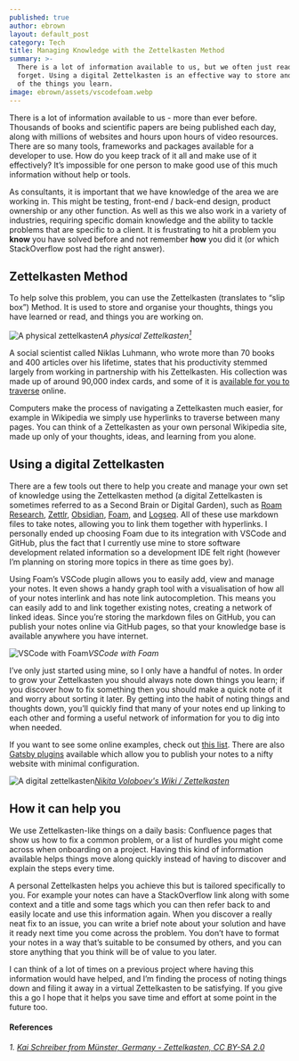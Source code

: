 ```yaml
---
published: true
author: ebrown
layout: default_post
category: Tech
title: Managing Knowledge with the Zettelkasten Method
summary: >-
  There is a lot of information available to us, but we often just read and
  forget. Using a digital Zettelkasten is an effective way to store and make use
  of the things you learn.
image: ebrown/assets/vscodefoam.webp
---
```


There is a lot of information available to us - more than ever before. Thousands of books and scientific papers are being published each day, along with millions of websites and hours upon hours of video resources. There are so many tools, frameworks and packages available for a developer to use. How do you keep track of it all and make use of it effectively? It’s impossible for one person to make good use of this much information without help or tools.

As consultants, it is important that we have knowledge of the area we are working in. This might be testing, front-end / back-end design, product ownership or any other function. As well as this we also work in a variety of industries, requiring specific domain knowledge and the ability to tackle problems that are specific to a client. It is frustrating to hit a problem you **know** you have solved before and not remember **how** you did it (or which StackOverflow post had the right answer).

## Zettelkasten Method

To help solve this problem, you can use the Zettelkasten (translates to “slip box”) Method. It is used to store and organise your thoughts, things you have learned or read, and things you are working on.

![A physical zettelkasten](https://upload.wikimedia.org/wikipedia/commons/thumb/3/33/Zettelkasten_%28514941699%29.jpg/1920px-Zettelkasten_%28514941699%29.jpg)*A
physical Zettelkasten[<sup>1</sup>](#references)*

A social scientist called Niklas Luhmann, who wrote more than 70 books and 400 articles over his lifetime, states that his productivity stemmed largely from working in partnership with his Zettelkasten. His collection was made up of around 90,000 index cards, and some of it is [available for you to traverse](https://niklas-luhmann-archiv.de/bestand/zettelkasten/zettel/ZK_1_NB_1-1a_V) online.

Computers make the process of navigating a Zettelkasten much easier, for example in Wikipedia we simply use hyperlinks to traverse between many pages. You can think of a Zettelkasten as your own personal Wikipedia site, made up only of your thoughts, ideas, and learning from you alone.

## Using a digital Zettelkasten

There are a few tools out there to help you create and manage your own set of knowledge using the Zettelkasten method (a digital Zettelkasten is sometimes referred to as a Second Brain or Digital Garden), such as [Roam Research](https://roamresearch.com/), [Zettlr](https://www.zettlr.com/), [Obsidian](https://obsidian.md/), [Foam](https://foambubble.github.io/foam/), and [Logseq](https://logseq.com/). All of these use markdown files to take notes, allowing you to link them together with hyperlinks. I personally ended up choosing Foam due to its integration with VSCode and GitHub, plus the fact that I currently use mine to store software development related information so a development IDE felt right (however I’m planning on storing more topics in there as time goes by).

Using Foam’s VSCode plugin allows you to easily add, view and manage your notes. It even shows a handy graph tool with a visualisation of how all of your notes interlink and has note link autocompletion. This means you can easily add to and link together existing notes, creating a network of linked ideas. Since you’re storing the markdown files on GitHub, you can publish your notes online via GitHub pages, so that your knowledge base is available anywhere you have internet.

![VSCode with Foam]({{site.baseurl}}/ebrown/assets/vscodefoam.webp)*VSCode with Foam*

I’ve only just started using mine, so I only have a handful of notes. In order to grow your Zettelkasten you should always note down things you learn; if you discover how to fix something then you should make a quick note of it and worry about sorting it later. By getting into the habit of noting things and thoughts down, you’ll quickly find that many of your notes end up linking to each other and forming a useful network of information for you to dig into when needed.

If you want to see some online examples, check out [this list](https://github.com/KasperZutterman/Second-Brain). There are also [Gatsby plugins](https://www.gatsbyjs.com/plugins/?=digital%20garden) available which allow you to publish your notes to a nifty website with minimal configuration.

![A digital zettelkasten]({{site.baseurl}}/ebrown/assets/large-digital-zettelkasten.webp)[*Nikita Voloboev's Wiki /
Zettelkasten*](https://wiki.nikitavoloboev.xyz/)

## How it can help you

We use Zettelkasten-like things on a daily basis: Confluence pages that show us how to fix a common problem, or a list of hurdles you might come across when onboarding on a project. Having this kind of information available helps things move along quickly instead of having to discover and explain the steps every time.

A personal Zettelkasten helps you achieve this but is tailored specifically to you. For example your notes can have a StackOverflow link along with some context and a title and some tags which you can then refer back to and easily locate and use this information again. When you discover a really neat fix to an issue, you can write a brief note about your solution and have it ready next time you come across the problem. You don’t have to format your notes in a way that’s suitable to be consumed by others, and you can store anything that you think will be of value to you later.

I can think of a lot of times on a previous project where having this information would have helped, and I’m finding the process of noting things down and filing it away in a virtual Zettelkasten to be satisfying. If you give this a go I hope that it helps you save time and effort at some point in the future too.

#### References

*1. [Kai Schreiber from Münster, Germany - Zettelkasten, CC BY-SA 2.0]( https://commons.wikimedia.org/w/index.php?curid=38417590)*

